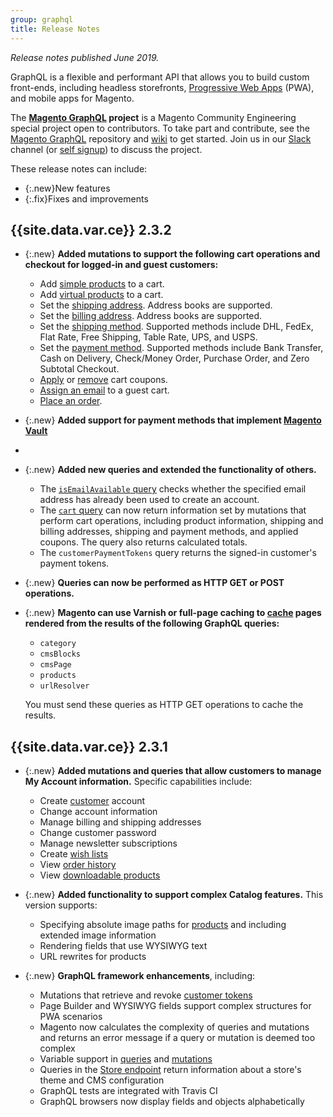 ```yaml
---
group: graphql
title: Release Notes
---
```


*Release notes published June 2019.*

GraphQL is a flexible and performant API that allows you to build custom front-ends, including headless storefronts, [Progressive Web Apps](https://github.com/magento/pwa-studio) (PWA), and mobile apps for Magento.

The **[Magento GraphQL](https://github.com/magento/graphql-ce) project** is a Magento Community Engineering special project open to contributors.
To take part and contribute, see the [Magento GraphQL](https://github.com/magento/graphql-ce) repository and [wiki](https://github.com/magento/graphql-ce/wiki) to get started. Join us in our [Slack](https://magentocommeng.slack.com/messages/C8076E0KS) channel (or [self signup](https://tinyurl.com/engcom-slack)) to discuss the project.

These release notes can include:

-   {:.new}New features
-   {:.fix}Fixes and improvements

## {{site.data.var.ce}} 2.3.2

- {:.new} **Added mutations to support the following cart operations and checkout for logged-in and guest customers:**

  - Add [simple products]({{page.baseurl}}/graphql/reference/quote-add-simple-products.html) to a cart.
  - Add [virtual products]({{page.baseurl}}/graphql/reference/quote-add-virtual-products.html) to a cart.
  - Set the [shipping address]({{page.baseurl}}/graphql/reference/quote-set-shipping-address.html). Address books are supported.
  - Set the [billing address]({{page.baseurl}}/graphql/reference/quote-set-billing-address.html). Address books are supported.
  - Set the [shipping method]({{page.baseurl}}/graphql/reference/quote-shipping-method.html). Supported methods include DHL, FedEx, Flat Rate, Free Shipping, Table Rate, UPS, and USPS.
  - Set the [payment method]({{page.baseurl}}/graphql/reference/quote-payment-method.html). Supported methods include Bank Transfer, Cash on Delivery, Check/Money Order, Purchase Order, and Zero Subtotal Checkout.
  - [Apply]({{page.baseurl}}/graphql/reference/quote-apply-coupon.html) or [remove]({{page.baseurl}}/graphql/reference/quote-remove-coupon.html) cart coupons.
  - [Assign an email]({{page.baseurl}}/graphql/reference/quote-set-guest-email.html) to a guest cart.
  - [Place an order]({{page.baseurl}}/graphql/reference/quote-place-order.html).

- {:.new} **Added support for payment methods that implement [Magento Vault]({{page.baseurl}}/graphql/reference/vault.html)**
-
- {:.new} **Added new queries and extended the functionality of others.**

  - The [`isEmailAvailable` query]({{page.baseurl}}/graphql/reference/customer.html) checks whether the specified email address has already been used to create an account.
  - The [`cart` query]({{page.baseurl}}/graphql/reference/quote.html) can now return information set by mutations that perform cart operations, including product information, shipping and billing addresses, shipping and payment methods, and applied coupons. The query also returns calculated totals.
  - The `customerPaymentTokens` query returns the signed-in customer's payment tokens.

- {:.new} **Queries can now be performed as HTTP GET or POST operations.**

- {:.new} **Magento can use Varnish or full-page caching to [cache]({{page.baseurl}}/graphql/caching.html) pages rendered from the results of the following GraphQL queries:**

  - `category`
  - `cmsBlocks`
  - `cmsPage`
  - `products`
  - `urlResolver`

  You must send these queries as HTTP GET operations to cache the results.

## {{site.data.var.ce}} 2.3.1

- {:.new} **Added mutations and queries that allow customers to manage My Account information.** Specific capabilities include:
  - Create [customer]({{page.baseurl}}/graphql/reference/customer.html) account
  - Change account information
  - Manage billing and shipping addresses
  - Change customer password
  - Manage newsletter subscriptions
  - Create [wish lists]({{page.baseurl}}/graphql/reference/wishlist.html)
  - View [order history]({{page.baseurl}}/graphql/reference/sales.html)
  - View [downloadable products]({{page.baseurl}}/graphql/reference/downloadable-product.html)

- {:.new} **Added functionality to support complex Catalog features.** This version supports:
  - Specifying absolute image paths for [products]({{page.baseurl}}/graphql/reference/products.html) and including extended image information
  - Rendering fields that use WYSIWYG text
  - URL rewrites for products​

- {:.new} **GraphQL framework enhancements**, including:
  - Mutations that retrieve and revoke [customer tokens]({{page.baseurl}}/graphql/reference/customer.html)
  - Page Builder and WYSIWYG fields support complex structures for PWA scenarios
  - Magento now calculates the complexity of queries and mutations and returns an error message if a query or mutation is deemed too complex
  - Variable support in [queries]({{page.baseurl}}/graphql/queries.html) and [mutations]({{page.baseurl}}/graphql/mutations.html)
  - Queries in the [Store endpoint]({{page.baseurl}}/graphql/reference/store-config.html) return information about a store's theme and CMS configuration
  - GraphQL tests are integrated with Travis CI​
  - GraphQL browsers now display fields and objects alphabetically
